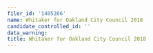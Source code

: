 ```yaml
---
filer_id: '1405266'
name: Whitaker for Oakland City Council 2018
candidate_controlled_id: ''
data_warning:
title: Whitaker for Oakland City Council 2018
---
```

